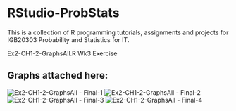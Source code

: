 # RStudio-ProbStats
This is a collection of R programming tutorials, assignments and projects for IGB20303 Probability and Statistics for IT.

Ex2-CH1-2-GraphsAll.R
Wk3 Exercise

## Graphs attached here:

![Ex2-CH1-2-GraphsAll - Final-1](https://user-images.githubusercontent.com/85399390/158181480-d6c06046-bd59-445b-b582-47f85a707514.png)
![Ex2-CH1-2-GraphsAll - Final-2](https://user-images.githubusercontent.com/85399390/158181492-cde0d277-f16d-4fdf-abb7-4bffee2e0d20.png)
![Ex2-CH1-2-GraphsAll - Final-3](https://user-images.githubusercontent.com/85399390/158181500-b5e4a447-8b5c-4ad1-863d-d60703a69f6a.png)
![Ex2-CH1-2-GraphsAll - Final-4](https://user-images.githubusercontent.com/85399390/158181512-48baf422-65f0-4e1b-904f-2b398e17ea74.png)
